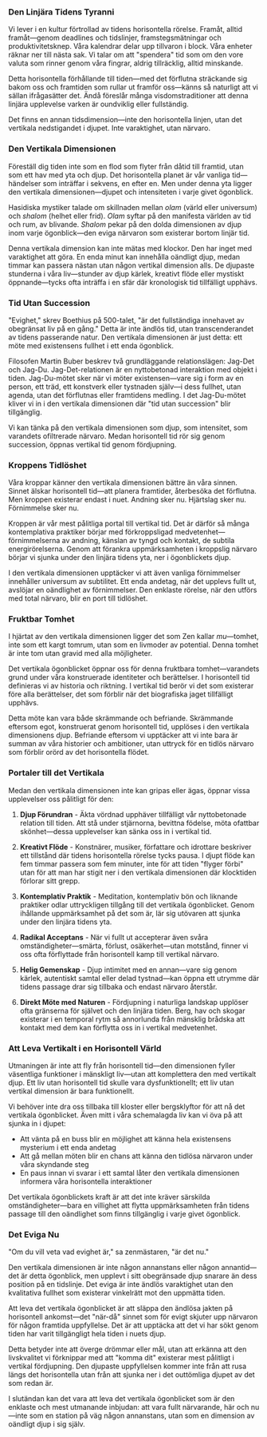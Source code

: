### Den Linjära Tidens Tyranni

Vi lever i en kultur förtrollad av tidens horisontella rörelse. Framåt, alltid framåt—genom deadlines och tidslinjer, framstegsmätningar och produktivitetsknep. Våra kalendrar delar upp tillvaron i block. Våra enheter räknar ner till nästa sak. Vi talar om att "spendera" tid som om den vore valuta som rinner genom våra fingrar, aldrig tillräcklig, alltid minskande.

Detta horisontella förhållande till tiden—med det förflutna sträckande sig bakom oss och framtiden som rullar ut framför oss—känns så naturligt att vi sällan ifrågasätter det. Ändå föreslår många visdomstraditioner att denna linjära upplevelse varken är oundviklig eller fullständig.

Det finns en annan tidsdimension—inte den horisontella linjen, utan det vertikala nedstigandet i djupet. Inte varaktighet, utan närvaro.

### Den Vertikala Dimensionen

Föreställ dig tiden inte som en flod som flyter från dåtid till framtid, utan som ett hav med yta och djup. Det horisontella planet är vår vanliga tid—händelser som inträffar i sekvens, en efter en. Men under denna yta ligger den vertikala dimensionen—djupet och intensiteten i varje givet ögonblick.

Hasidiska mystiker talade om skillnaden mellan *olam* (värld eller universum) och *shalom* (helhet eller frid). *Olam* syftar på den manifesta världen av tid och rum, av blivande. *Shalom* pekar på den dolda dimensionen av djup inom varje ögonblick—den eviga närvaron som existerar bortom linjär tid.

Denna vertikala dimension kan inte mätas med klockor. Den har inget med varaktighet att göra. En enda minut kan innehålla oändligt djup, medan timmar kan passera nästan utan någon vertikal dimension alls. De djupaste stunderna i våra liv—stunder av djup kärlek, kreativt flöde eller mystiskt öppnande—tycks ofta inträffa i en sfär där kronologisk tid tillfälligt upphävs.

### Tid Utan Succession

"Evighet," skrev Boethius på 500-talet, "är det fullständiga innehavet av obegränsat liv på en gång." Detta är inte ändlös tid, utan transcenderandet av tidens passerande natur. Den vertikala dimensionen är just detta: ett möte med existensens fullhet i ett enda ögonblick.

Filosofen Martin Buber beskrev två grundläggande relationslägen: Jag-Det och Jag-Du. Jag-Det-relationen är en nyttobetonad interaktion med objekt i tiden. Jag-Du-mötet sker när vi möter existensen—vare sig i form av en person, ett träd, ett konstverk eller tystnaden själv—i dess fullhet, utan agenda, utan det förflutnas eller framtidens medling. I det Jag-Du-mötet kliver vi in i den vertikala dimensionen där "tid utan succession" blir tillgänglig.

Vi kan tänka på den vertikala dimensionen som djup, som intensitet, som varandets ofiltrerade närvaro. Medan horisontell tid rör sig genom succession, öppnas vertikal tid genom fördjupning.

### Kroppens Tidlöshet

Våra kroppar känner den vertikala dimensionen bättre än våra sinnen. Sinnet älskar horisontell tid—att planera framtider, återbesöka det förflutna. Men kroppen existerar endast i nuet. Andning sker nu. Hjärtslag sker nu. Förnimmelse sker nu.

Kroppen är vår mest pålitliga portal till vertikal tid. Det är därför så många kontemplativa praktiker börjar med förkroppsligad medvetenhet—förnimmelserna av andning, känslan av tyngd och kontakt, de subtila energirörelserna. Genom att förankra uppmärksamheten i kroppslig närvaro börjar vi sjunka under den linjära tidens yta, ner i ögonblickets djup.

I den vertikala dimensionen upptäcker vi att även vanliga förnimmelser innehåller universum av subtilitet. Ett enda andetag, när det upplevs fullt ut, avslöjar en oändlighet av förnimmelser. Den enklaste rörelse, när den utförs med total närvaro, blir en port till tidlöshet.

### Fruktbar Tomhet

I hjärtat av den vertikala dimensionen ligger det som Zen kallar *mu*—tomhet, inte som ett kargt tomrum, utan som en livmoder av potential. Denna tomhet är inte tom utan gravid med alla möjligheter.

Det vertikala ögonblicket öppnar oss för denna fruktbara tomhet—varandets grund under våra konstruerade identiteter och berättelser. I horisontell tid definieras vi av historia och riktning. I vertikal tid berör vi det som existerar före alla berättelser, det som förblir när det biografiska jaget tillfälligt upphävs.

Detta möte kan vara både skrämmande och befriande. Skrämmande eftersom egot, konstruerat genom horisontell tid, upplöses i den vertikala dimensionens djup. Befriande eftersom vi upptäcker att vi inte bara är summan av våra historier och ambitioner, utan uttryck för en tidlös närvaro som förblir orörd av det horisontella flödet.

### Portaler till det Vertikala

Medan den vertikala dimensionen inte kan gripas eller ägas, öppnar vissa upplevelser oss pålitligt för den:

1. **Djup Förundran** - Äkta vördnad upphäver tillfälligt vår nyttobetonade relation till tiden. Att stå under stjärnorna, bevittna födelse, möta ofattbar skönhet—dessa upplevelser kan sänka oss in i vertikal tid.

2. **Kreativt Flöde** - Konstnärer, musiker, författare och idrottare beskriver ett tillstånd där tidens horisontella rörelse tycks pausa. I djupt flöde kan fem timmar passera som fem minuter, inte för att tiden "flyger förbi" utan för att man har stigit ner i den vertikala dimensionen där klocktiden förlorar sitt grepp.

3. **Kontemplativ Praktik** - Meditation, kontemplativ bön och liknande praktiker odlar uttryckligen tillgång till det vertikala ögonblicket. Genom ihållande uppmärksamhet på det som är, lär sig utövaren att sjunka under den linjära tidens yta.

4. **Radikal Acceptans** - När vi fullt ut accepterar även svåra omständigheter—smärta, förlust, osäkerhet—utan motstånd, finner vi oss ofta förflyttade från horisontell kamp till vertikal närvaro.

5. **Helig Gemenskap** - Djup intimitet med en annan—vare sig genom kärlek, autentiskt samtal eller delad tystnad—kan öppna ett utrymme där tidens passage drar sig tillbaka och endast närvaro återstår.

6. **Direkt Möte med Naturen** - Fördjupning i naturliga landskap upplöser ofta gränserna för självet och den linjära tiden. Berg, hav och skogar existerar i en temporal rytm så annorlunda från mänsklig brådska att kontakt med dem kan förflytta oss in i vertikal medvetenhet.

### Att Leva Vertikalt i en Horisontell Värld

Utmaningen är inte att fly från horisontell tid—den dimensionen fyller väsentliga funktioner i mänskligt liv—utan att komplettera den med vertikalt djup. Ett liv utan horisontell tid skulle vara dysfunktionellt; ett liv utan vertikal dimension är bara funktionellt.

Vi behöver inte dra oss tillbaka till kloster eller bergsklyftor för att nå det vertikala ögonblicket. Även mitt i våra schemalagda liv kan vi öva på att sjunka in i djupet:

- Att vänta på en buss blir en möjlighet att känna hela existensens mysterium i ett enda andetag
- Att gå mellan möten blir en chans att känna den tidlösa närvaron under våra skyndande steg
- En paus innan vi svarar i ett samtal låter den vertikala dimensionen informera våra horisontella interaktioner

Det vertikala ögonblickets kraft är att det inte kräver särskilda omständigheter—bara en villighet att flytta uppmärksamheten från tidens passage till den oändlighet som finns tillgänglig i varje givet ögonblick.

### Det Eviga Nu

"Om du vill veta vad evighet är," sa zenmästaren, "är det nu."

Den vertikala dimensionen är inte någon annanstans eller någon annantid—det är detta ögonblick, men upplevt i sitt obegränsade djup snarare än dess position på en tidslinje. Det eviga är inte ändlös varaktighet utan den kvalitativa fullhet som existerar vinkelrätt mot den uppmätta tiden.

Att leva det vertikala ögonblicket är att släppa den ändlösa jakten på horisontell ankomst—det "när-då" sinnet som för evigt skjuter upp närvaron för någon framtida uppfyllelse. Det är att upptäcka att det vi har sökt genom tiden har varit tillgängligt hela tiden i nuets djup.

Detta betyder inte att överge drömmar eller mål, utan att erkänna att den livskvalitet vi förknippar med att "komma dit" existerar mest pålitligt i vertikal fördjupning. Den djupaste uppfyllelsen kommer inte från att rusa längs det horisontella utan från att sjunka ner i det outtömliga djupet av det som redan är.

I slutändan kan det vara att leva det vertikala ögonblicket som är den enklaste och mest utmanande inbjudan: att vara fullt närvarande, här och nu—inte som en station på väg någon annanstans, utan som en dimension av oändligt djup i sig själv.
